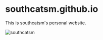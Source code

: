 # southcatsm.github.io
This is southcatsm's personal website.

![southcatsm](https://count.getloli.com/get/@southcatsm)
